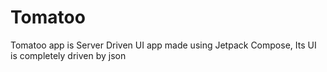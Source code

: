# Tomatoo

Tomatoo app is Server Driven UI app made using Jetpack Compose, Its UI is completely driven by json
